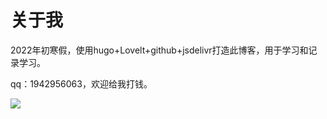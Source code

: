 # 关于我

2022年初寒假，使用hugo+Lovelt+github+jsdelivr打造此博客，用于学习和记录学习。

qq：1942956063，欢迎给我打钱。



![](https://myblog-1257298572.cos.ap-shanghai.myqcloud.com/mypic/img/叛逆表情包.jpeg)







